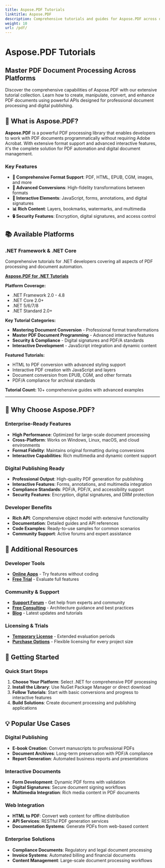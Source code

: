 ```yaml
---
title: Aspose.PDF Tutorials
linktitle: Aspose.PDF
description: Comprehensive tutorials and guides for Aspose.PDF across different platforms. Master PDF document creation, manipulation, conversion, and interactive features with our extensive tutorial collection.
weight: 10
url: /pdf/
---
```


# Aspose.PDF Tutorials

## Master PDF Document Processing Across Platforms

Discover the comprehensive capabilities of Aspose.PDF with our extensive tutorial collection. Learn how to create, manipulate, convert, and enhance PDF documents using powerful APIs designed for professional document processing and digital publishing.

## 🚀 What is Aspose.PDF?

**Aspose.PDF** is a powerful PDF processing library that enables developers to work with PDF documents programmatically without requiring Adobe Acrobat. With extensive format support and advanced interactive features, it's the complete solution for PDF automation and digital document management.

### Key Features
- **📄 Comprehensive Format Support**: PDF, HTML, EPUB, CGM, images, and more
- **🔄 Advanced Conversions**: High-fidelity transformations between formats
- **🎨 Interactive Elements**: JavaScript, forms, annotations, and digital signatures
- **📊 Rich Content**: Layers, bookmarks, watermarks, and multimedia
- **🔒 Security Features**: Encryption, digital signatures, and access control

## 📚 Available Platforms

### .NET Framework & .NET Core
Comprehensive tutorials for .NET developers covering all aspects of PDF processing and document automation.

**[Aspose.PDF for .NET Tutorials](./net/)**

**Platform Coverage:**
- .NET Framework 2.0 - 4.8
- .NET Core 2.0+
- .NET 5/6/7/8
- .NET Standard 2.0+

**Key Tutorial Categories:**
- **Mastering Document Conversion** - Professional format transformations
- **Master PDF Document Programming** - Advanced interactive features
- **Security & Compliance** - Digital signatures and PDF/A standards
- **Interactive Development** - JavaScript integration and dynamic content

**Featured Tutorials:**
- HTML to PDF conversion with advanced styling support
- Interactive PDF creation with JavaScript and layers
- Document conversion from EPUB, CGM, and other formats
- PDF/A compliance for archival standards

**Tutorial Count:** 10+ comprehensive guides with advanced examples

---

## 🎯 Why Choose Aspose.PDF?

### **Enterprise-Ready Features**
- **High Performance**: Optimized for large-scale document processing
- **Cross-Platform**: Works on Windows, Linux, macOS, and cloud environments
- **Format Fidelity**: Maintains original formatting during conversions
- **Interactive Capabilities**: Rich multimedia and dynamic content support

### **Digital Publishing Ready**
- **Professional Output**: High-quality PDF generation for publishing
- **Interactive Features**: Forms, annotations, and multimedia integration
- **Compliance Standards**: PDF/A, PDF/X, and accessibility support
- **Security Features**: Encryption, digital signatures, and DRM protection

### **Developer Benefits**
- **Rich API**: Comprehensive object model with extensive functionality
- **Documentation**: Detailed guides and API references
- **Code Examples**: Ready-to-use samples for common scenarios
- **Community Support**: Active forums and expert assistance

## 🔗 Additional Resources

### **Developer Tools**
- **[Online Apps](https://products.aspose.app/pdf/family)** - Try features without coding
- **[Free Trial](https://releases.aspose.com/pdf/net/)** - Evaluate full features

### **Community & Support**
- **[Support Forum](https://forum.aspose.com/c/pdf/10)** - Get help from experts and community
- **[Free Consulting](https://aspose.com/consulting)** - Architecture guidance and best practices
- **[Blog](https://blog.aspose.com/category/pdf/)** - Latest updates and tutorials

### **Licensing & Trials**
- **[Temporary License](https://conholdate.com/temporary-license/)** - Extended evaluation periods
- **[Purchase Options](https://conholdate.com/purchase/)** - Flexible licensing for every project size

## 🚀 Getting Started

### Quick Start Steps
1. **Choose Your Platform**: Select .NET for comprehensive PDF processing
2. **Install the Library**: Use NuGet Package Manager or direct download
3. **Follow Tutorials**: Start with basic conversions and progress to interactive features
4. **Build Solutions**: Create document processing and publishing applications

## 💡 Popular Use Cases

### **Digital Publishing**
- **E-book Creation**: Convert manuscripts to professional PDFs
- **Document Archives**: Long-term preservation with PDF/A compliance
- **Report Generation**: Automated business reports and presentations

### **Interactive Documents**
- **Form Development**: Dynamic PDF forms with validation
- **Digital Signatures**: Secure document signing workflows
- **Multimedia Integration**: Rich media content in PDF documents

### **Web Integration**
- **HTML to PDF**: Convert web content for offline distribution
- **API Services**: RESTful PDF generation services
- **Documentation Systems**: Generate PDFs from web-based content

### **Enterprise Solutions**
- **Compliance Documents**: Regulatory and legal document processing
- **Invoice Systems**: Automated billing and financial documents
- **Content Management**: Large-scale document processing workflows
